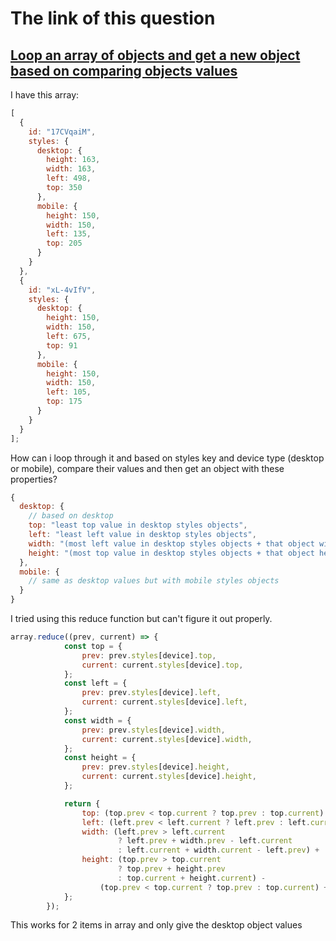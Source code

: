 # The link of this question
[Loop an array of objects and get a new object based on comparing objects values](https://stackoverflow.com/questions/66409621/loop-an-array-of-objects-and-get-a-new-object-based-on-comparing-objects-values/66410417#66410417)
---

I have this array:

```jsx
[
  {
    id: "17CVqaiM",
    styles: {
      desktop: {
        height: 163,
        width: 163,
        left: 498,
        top: 350
      },
      mobile: {
        height: 150,
        width: 150,
        left: 135,
        top: 205
      }
    }
  },
  {
    id: "xL-4vIfV",
    styles: {
      desktop: {
        height: 150,
        width: 150,
        left: 675,
        top: 91
      },
      mobile: {
        height: 150,
        width: 150,
        left: 105,
        top: 175
      }
    }
  }
];
```

How can i loop through it and based on styles key and device type (desktop or mobile), compare their values and then get an object with these properties?

```jsx
{
  desktop: {
    // based on desktop
    top: "least top value in desktop styles objects",
    left: "least left value in desktop styles objects",
    width: "(most left value in desktop styles objects + that object width) - least left value in desktop styles objects",
    height: "(most top value in desktop styles objects + that object height) - least top value in desktop styles objects"
  },
  mobile: {
    // same as desktop values but with mobile styles objects
  }
}
```
I tried using this reduce function but can't figure it out properly.

```jsx
array.reduce((prev, current) => {
            const top = {
                prev: prev.styles[device].top,
                current: current.styles[device].top,
            };
            const left = {
                prev: prev.styles[device].left,
                current: current.styles[device].left,
            };
            const width = {
                prev: prev.styles[device].width,
                current: current.styles[device].width,
            };
            const height = {
                prev: prev.styles[device].height,
                current: current.styles[device].height,
            };

            return {
                top: (top.prev < top.current ? top.prev : top.current) + 'px',
                left: (left.prev < left.current ? left.prev : left.current) + 'px',
                width: (left.prev > left.current
                        ? left.prev + width.prev - left.current
                        : left.current + width.current - left.prev) + 'px',
                height: (top.prev > top.current
                        ? top.prev + height.prev
                        : top.current + height.current) -
                    (top.prev < top.current ? top.prev : top.current) + 'px',
            };
        });
```

This works for 2 items in array and only give the desktop object values